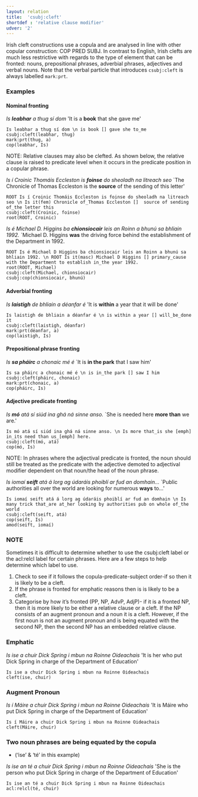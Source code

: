 ```yaml
---
layout: relation
title:  'csubj:cleft'
shortdef : 'relative clause modifier'
udver: '2'
---
```


Irish cleft constructions use a copula and are analysed in line with other copular construction: COP PRED SUBJ. 
In contrast to English, Irish clefts are much less restrictive with regards to the type of element that can be fronted: nouns, prepositional phrases, adverbial phrases, adjectives and verbal nouns. Note that the verbal particle that introduces `csubj:cleft` is always labelled `mark:prt`. 

### Examples

#### Nominal fronting ####

_Is <b>leabhar</b> a thug sí dom_ 'It is a <b>book</b> that she gave me'

~~~ sdparse
Is leabhar a thug sí dom \n is book [] gave she to_me
csubj:cleft(leabhar, thug)
mark:prt(thug, a)
cop(leabhar, Is)
~~~

NOTE: Relative clauses may also be clefted. As shown below, the relative clause is raised to predicate level when it occurs in the predicate position in a copular phrase.

_Is í Croinic Thomáis Eccleston is <b>foinse</b> do sheoladh na litreach seo_  `The Chronicle of Thomas Eccleston is the <b>source</b> of the sending of this letter'

~~~ sdparse
ROOT Is í Croinic Thomáis Eccleston is foinse do sheoladh na litreach seo \n Is it(fem) Chronicle of_Thomas Eccleston []  source of sending of_the letter this
csubj:cleft(Croinic, foinse)
root(ROOT, Croinic)
~~~

_Is é Michael D. Higgins ba <b>chionsiocair</b> leis an Roinn a bhunú sa bhliain 1992._ `Michael D. Higgins <b>was</b> the driving force behind the establishment of the Department in 1992. 

~~~ sdparse
ROOT Is é Michael D Higgins ba chionsiocair leis an Roinn a bhunú sa bhliain 1992. \n ROOT Is it(masc) Michael D Higgins [] primary_cause with the Department to establish in_the year 1992.
root(ROOT, Michael)
csubj:cleft(Michael, chionsiocair)
csubj:cop(chionsiocair, bhunú)
~~~

#### Adverbial fronting ####

_Is <b>laistigh</b> de bhliain a déanfar é_ 'It is <b>within</b> a year that it will be done'

~~~ sdparse
Is laistigh de bhliain a déanfar é \n is within a year [] will_be_done it
csubj:cleft(laistigh, déanfar)
mark:prt(déanfar, a)
cop(laistigh, Is)
~~~


#### Prepositional phrase fronting ####

_Is <b>sa pháirc</b> a chonaic mé é_ `It is <b>in the park</b> that I saw him'

~~~ sdparse
Is sa pháirc a chonaic mé é \n is in_the park [] saw I him
csubj:cleft(pháirc, chonaic)
mark:prt(chonaic, a)
cop(pháirc, Is)
~~~

#### Adjective predicate fronting ####

_Is <b>mó</b> atá sí siúd ina ghá ná sinne anso._ `She is needed here <b>more than</b> we are.'

~~~ sdparse
Is mó atá sí siúd ina ghá ná sinne anso. \n Is more that_is she [emph] in_its need than us_[emph] here.
csubj:cleft(mó, atá)
cop(mó, Is)
~~~

NOTE: In phrases where the adjectival predicate is fronted, the noun should still be treated as the predicate with the adjective demoted to adjectival modifier dependent on that noun/the head of the noun phrase.

_Is iomaí <b>seift</b> atá á lorg ag údaráis phoiblí ar fud an domhain..._ `Public authorities all over the world are looking for numerous <b>ways</b> to...'

~~~ sdparse
Is iomaí seift atá á lorg ag údaráis phoiblí ar fud an domhain \n Is many trick that_are at_her looking by authorities pub on whole of_the world 
csubj:cleft(seift, atá)
cop(seift, Is)
amod(seift, iomaí)
~~~

### NOTE 
Sometimes it is difficult to determine whether to use the csubj:cleft label or the acl:relcl label for certain phrases. Here are a few steps to help determine which label to use. 

1. Check to see if it follows the copula-predicate-subject order-if so then it is likely to be a cleft. 
2. If the phrase is fronted for emphatic reasons then is is likely to be a cleft. 
3. Categorise by how it’s fronted (PP, NP, AdvP, AdjP)- if it is a fronted NP, then it is more likely to be either a relative clause or a cleft. If the NP consists of an augment pronoun and a noun it is a cleft. However, if the first noun is not an augment pronoun and is being equated with the second NP, then the second NP has an embedded relative clause. 

### Emphatic 
_Is ise a chuir Dick Spring i mbun na Roinne Oideachais_ 'It is her who put Dick Spring in charge of the Department of Education'

~~~ sdparse
Is ise a chuir Dick Spring i mbun na Roinne Oideachais
cleft(ise, chuir)
~~~

### Augment Pronoun
_Is í Máire a chuir Dick Spring i mbun na Roinne Oideachais_ 'It is Máire who put Dick Spring in charge of the Department of Education'

~~~ sdparse
Is í Máire a chuir Dick Spring i mbun na Roinne Oideachais
cleft(Máire, chuir)
~~~

### Two noun phrases are being equated by the copula
* (‘ise’ & ‘té’ in this example)

_Is ise an té a chuir Dick Spring i mbun na Roinne Oideachais_ 'She is the person who put Dick Spring in charge of the Department of Education'

~~~ sdparse
Is ise an té a chuir Dick Spring i mbun na Roinne Oideachais
acl:relcl(té, chuir)
~~~

<!-- Interlanguage links updated Út 9. května 2023, 20:04:09 CEST -->
